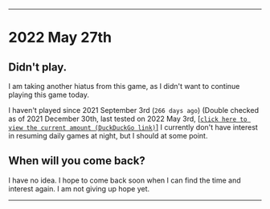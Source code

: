   
***

# 2022 May 27th

## Didn't play.

I am taking another hiatus from this game, as I didn't want to continue playing this game today.

I haven't played since 2021 September 3rd (`266 days ago`) (Double checked as of 2021 December 30th, last tested on 2022 May 3rd, [[`click here to view the current amount (DuckDuckGo link)`]](https://duckduckgo.com/?q=Days+since+September+3rd+2021&t=ffab&ia=answer) I currently don't have interest in resuming daily games at night, but I should at some point.

## When will you come back?

I have no idea. I hope to come back soon when I can find the time and interest again. I am not giving up hope yet.

***
